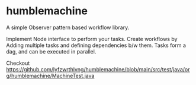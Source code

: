 # humblemachine

A simple Observer pattern based workflow library.

Implement Node interface to perform your tasks. Create workflows by Adding multiple tasks and defining dependencies b/w them.
Tasks form a dag, and can be executed in parallel.

Checkout https://github.com/lyfzwrthlvng/humblemachine/blob/main/src/test/java/org/humblemachine/MachineTest.java
